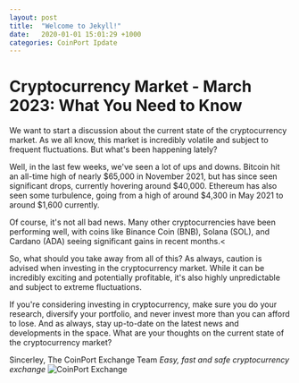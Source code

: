 ```yaml
---
layout: post
title:  "Welcome to Jekyll!"
date:   2020-01-01 15:01:29 +1000
categories: CoinPort Ipdate
---
```

# Cryptocurrency Market - March 2023: What You Need to Know

We want to start a discussion about the current state of the cryptocurrency market. As we all know, this market is incredibly volatile and subject to frequent fluctuations. But what's been happening lately?

Well, in the last few weeks, we've seen a lot of ups and downs. Bitcoin hit an all-time high of nearly $65,000 in November 2021, but has since seen significant drops, currently hovering around $40,000. Ethereum has also seen some turbulence, going from a high of around $4,300 in May 2021 to around $1,600 currently.

Of course, it's not all bad news. Many other cryptocurrencies have been performing well, with coins like Binance Coin (BNB), Solana (SOL), and Cardano (ADA) seeing significant gains in recent months.<

So, what should you take away from all of this? As always, caution is advised when investing in the cryptocurrency market. While it can be incredibly exciting and potentially profitable, it's also highly unpredictable and subject to extreme fluctuations.

If you're considering investing in cryptocurrency, make sure you do your research, diversify your portfolio, and never invest more than you can afford to lose. And as always, stay up-to-date on the latest news and developments in the space.
What are your thoughts on the current state of the cryptocurrency market?

Sincerley,
The CoinPort Exchange Team
*Easy, fast and safe cryptocurrency exchange*
![CoinPort Exchange](image/coinport.png)
